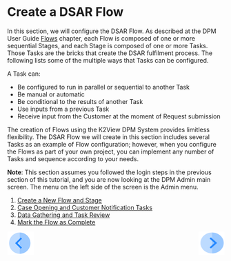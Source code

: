 # Create a DSAR Flow

In this section, we will configure the DSAR Flow. As described at the DPM User Guide [Flows](/articles/DPM/02_Admin_Module/03_Flows.md) chapter, each Flow is composed of one or more sequential Stages, and each Stage is composed of one or more Tasks. Those Tasks are the bricks that create the DSAR fulfilment process. The following lists some of the multiple ways that Tasks can be configured.

A Task can:

- Be configured to run in parallel or sequential to another Task
- Be manual or automatic
- Be conditional to the results of another Task
- Use inputs from a previous Task
- Receive input from the Customer at the moment of Request submission

The creation of Flows using the K2View DPM System provides limitless flexibility. The DSAR Flow we will create in this section includes several Tasks as an example of Flow configuration; however, when you configure the Flows as part of your own project, you can implement any number of Tasks and sequence according to your needs.  

**Note**: This section assumes you followed the login steps in the previous section of this tutorial, and you are now looking at the DPM Admin main screen. The menu on the left side of the screen is the Admin menu.

1.  [Create a New Flow and Stage](01_02_01_DSAR_create_new_flow.md)
2.  [Case Opening and Customer Notification Tasks](01_02_02_DSAR_Tasks_First_Stage.md)
3.  [Data Gathering and Task Review](01_02_03_DSAR_Tasks_Next_Stages.md)
4.  [Mark the Flow as Complete](01_02_04_DSAR_Finalize_Flow.md)



[![Previous](../images/Previous.png)](01_01_DSAR_login.md)[<img align="right" width="60" height="54" src="../images/Next.png">](01_02_01_DSAR_create_new_flow.md)
